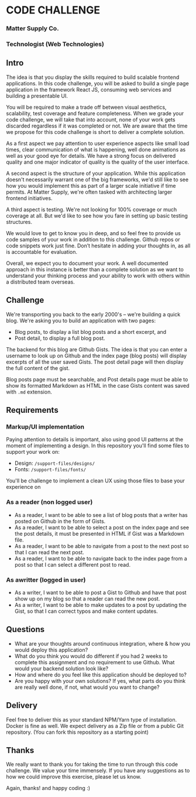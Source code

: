 # CODE CHALLENGE
### Matter Supply Co.
### Technologist (Web Technologies)


## Intro

The idea is that you display the skills required to build scalable frontend applications. In this code challenge, you will be asked to build a single page application in the framework React JS, consuming web services and building a presentable UI.

You will be required to make a trade off between visual aesthetics, scalability, test coverage and feature completeness. When we grade your code challenge, we will take that into account, none of your work gets discarded regardless if it was completed or not. We are aware that the time we propose for this code challenge is short to deliver a complete solution.

As a first aspect we pay attention to user experience aspects like small load times, clear communication of what is happening, well done animations as well as your good eye for details. We have a strong focus on delivered quality and one major indicator of quality is the quality of the user interface.

A second aspect is the structure of your application. While this application doesn't necessarily warrant one of the big frameworks, we'd still like to see how you would implement this as part of a larger scale initiative if time permits. At Matter Supply, we're often tasked with architecting larger frontend initiatives.

A third aspect is testing. We're not looking for 100% coverage or much coverage at all. But we'd like to see how you fare in setting up basic testing structures.

We would love to get to know you in deep, and so feel free to provide us code samples of your work in addition to this challenge. Github repos or code snippets work just fine. Don’t hesitate in adding your thoughts in, as all is accountable for evaluation.

Overall, we expect you to document your work. A well documented approach in this instance is better than a complete solution as we want to understand your thinking process and your ability to work with others within a distributed team overseas.

## Challenge

We're transporting you back to the early 2000's – we're building a quick blog. We're asking you to build an application with two pages:

- Blog posts, to display a list blog posts and a short excerpt, and
- Post detail, to display a full blog post.

The backend for this blog are Github Gists. The idea is that you can enter  a username to look up on Github and the index page (blog posts) will display excerpts of all the user saved Gists. The post detail page will then display the full content of the gist.

Blog posts page must be searchable, and Post details page must be able to show its formatted Markdown as HTML in the case Gists content was saved with `.md` extension.

## Requirements

### Markup/UI implementation

Paying attention to details is important, also using good UI patterns at the moment of implementing a design. In this repository you'll find some files to support your work on:

- Design: `/support-files/designs/`
- Fonts: `/support-files/fonts/`

You'll be challenge to implement a clean UX using those files to base your experience on

### As a reader (non logged user)

- As a reader, I want to be able to see a list of blog posts that a writer has posted on Github in the form of Gists.
- As a reader, I want to be able to select a post on the index page and see the post details, it must be presented in HTML if Gist was a Markdown file.
- As a reader, I want to be able to navigate from a post to the next post so that I can read the next post.
- As a reader, I want to be able to navigate back to the index page from a post so that I can select a different post to read.

### As awritter (logged in user)

- As a writer, I want to be able to post a Gist to Github and have that post show up on my blog so that a reader can read the new post.
- As a writer, I want to be able to make updates to a post by updating the Gist,  so that I can correct typos and make content updates.

## Questions

- What are your thoughts around continuous integration, where & how you would deploy this application?
- What do you think you would do different if you had 2 weeks to complete this assignment and no requirement to use Github. What would your backend solution look like?
- How and where do you feel like this application should be deployed to?
- Are you happy with your own solutions? If yes, what parts do you think are really well done, if not, what would you want to change?

## Delivery

Feel free to deliver this as your standard NPM/Yarn type of installation. Docker is fine as well. We expect delivery as a Zip file or from a public Git repository. (You can fork this repository as a starting point)

## Thanks

We really want to thank you for taking the time to run through this code challenge. We value your time immensely. If you have any suggestions as to how we could improve this exercise, please let us know.

Again, thanks! and happy coding :)

